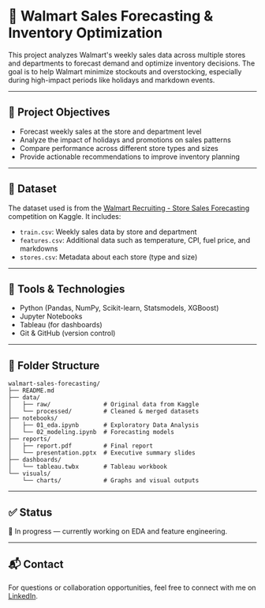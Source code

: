
# 🛒 Walmart Sales Forecasting & Inventory Optimization

This project analyzes Walmart's weekly sales data across multiple stores and departments to forecast demand and optimize inventory decisions. The goal is to help Walmart minimize stockouts and overstocking, especially during high-impact periods like holidays and markdown events.

---

## 📌 Project Objectives
- Forecast weekly sales at the store and department level
- Analyze the impact of holidays and promotions on sales patterns
- Compare performance across different store types and sizes
- Provide actionable recommendations to improve inventory planning

---

## 🧾 Dataset
The dataset used is from the [Walmart Recruiting - Store Sales Forecasting](https://www.kaggle.com/competitions/walmart-recruiting-store-sales-forecasting/data) competition on Kaggle. It includes:
- `train.csv`: Weekly sales data by store and department
- `features.csv`: Additional data such as temperature, CPI, fuel price, and markdowns
- `stores.csv`: Metadata about each store (type and size)

---

## 🧰 Tools & Technologies
- Python (Pandas, NumPy, Scikit-learn, Statsmodels, XGBoost)
- Jupyter Notebooks
- Tableau (for dashboards)
- Git & GitHub (version control)

---

## 📁 Folder Structure
```
walmart-sales-forecasting/
├── README.md
├── data/
│   ├── raw/               # Original data from Kaggle
│   └── processed/         # Cleaned & merged datasets
├── notebooks/
│   ├── 01_eda.ipynb       # Exploratory Data Analysis
│   └── 02_modeling.ipynb  # Forecasting models
├── reports/
│   ├── report.pdf         # Final report
│   └── presentation.pptx  # Executive summary slides
├── dashboards/
│   └── tableau.twbx       # Tableau workbook
└── visuals/
    └── charts/            # Graphs and visual outputs
```

---

## ✅ Status
🔧 In progress — currently working on EDA and feature engineering.

---

## 📬 Contact
For questions or collaboration opportunities, feel free to connect with me on [LinkedIn](https://www.linkedin.com/in/hosun9k/).
